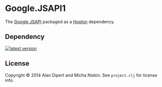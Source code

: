 # Google.JSAPI1

The [Google JSAPI][2] packaged as a [Hoplon][1] dependency.

## Dependency

[![latest version][4]][3]

## License

Copyright © 2014 Alan Dipert and Micha Niskin. See `project.clj` for license info.

[1]: http://hoplon.io
[2]: https://developers.google.com/loader/
[3]: https://clojars.org/io.hoplon.vendor/google.jsapi
[4]: https://clojars.org/io.hoplon.vendor/google.jsapi/latest-version.svg?cache=1
